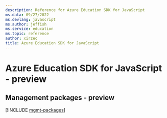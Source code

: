 ```yaml
---
description: Reference for Azure Education SDK for JavaScript
ms.data: 09/27/2022
ms.devlang: javascript
ms.author: jeffish
ms.service: education
ms.topic: reference
author: xirzec
title: Azure Education SDK for JavaScript
---
```

# Azure Education SDK for JavaScript - preview

## Management packages - preview
[!INCLUDE [mgmt-packages](education-mgmt-index.md)]